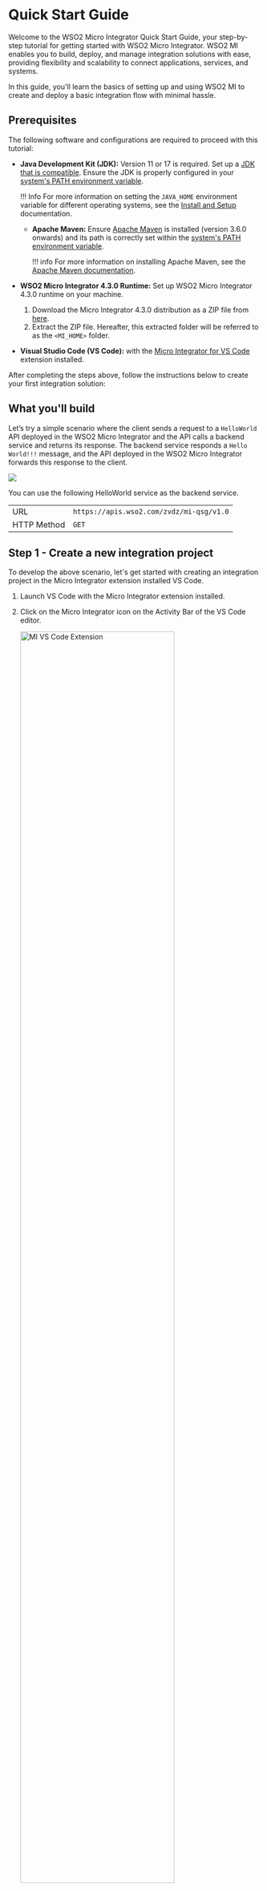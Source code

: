 # Quick Start Guide

Welcome to the WSO2 Micro Integrator Quick Start Guide, your step-by-step tutorial for getting started with WSO2 Micro Integrator. WSO2 MI enables you to build, deploy, and manage integration solutions with ease, providing flexibility and scalability to connect applications, services, and systems.

In this guide, you'll learn the basics of setting up and using WSO2 MI to create and deploy a basic integration flow with minimal hassle.

## Prerequisites

The following software and configurations are required to proceed with this tutorial:

- **Java Development Kit (JDK):** Version 11 or 17 is required. Set up a [JDK that is compatible]({{base_path}}/install-and-setup/setup/reference/product-compatibility/#tested-jdks). Ensure the JDK is properly configured in your [system's PATH environment variable]({{base_path}}/install-and-setup/install/installing-mi).

    !!! Info
        For more information on setting the `JAVA_HOME` environment variable for different operating systems, see the [Install and Setup]({{base_path}}/install-and-setup/install/installing-mi) documentation.

  - **Apache Maven:** Ensure [Apache Maven](https://maven.apache.org/download.cgi) is installed (version 3.6.0 onwards) and its path is correctly set within the [system's PATH environment variable](https://maven.apache.org/install.html).

    !!! info
        For more information on installing Apache Maven, see the [Apache Maven documentation](https://maven.apache.org/install.html).

- **WSO2 Micro Integrator 4.3.0 Runtime:** Set up WSO2 Micro Integrator 4.3.0 runtime on your machine.
    1. Download the Micro Integrator 4.3.0 distribution as a ZIP file from [here](https://github.com/wso2/micro-integrator/releases/download/v4.3.0/wso2mi-4.3.0.zip).
    2. Extract the ZIP file. Hereafter, this extracted folder will be referred to as the `<MI_HOME>` folder.
- **Visual Studio Code (VS Code):** with the [Micro Integrator for VS Code](https://marketplace.visualstudio.com/items?itemName=WSO2.micro-integrator) extension installed.

After completing the steps above, follow the instructions below to create your first integration solution:

## What you'll build

Let’s try a simple scenario where the client sends a request to a `HelloWorld` API deployed in the WSO2 Micro Integrator and the API calls a backend service and returns its response. The backend service responds a `Hello World!!!` message, and the API deployed in the WSO2 Micro Integrator forwards this response to the client.

<a href="{{base_path}}/assets/img/integrate/quick-start-guide/mi-quick-start-guide.gif"><img src="{{base_path}}/assets/img/integrate/quick-start-guide/mi-quick-start-guide.gif"></a>

You can use the following HelloWorld service as the backend service.

<table>
    <tr>
        <td>URL</td>
        <td>
            <code>https://apis.wso2.com/zvdz/mi-qsg/v1.0</code>
        </td>
    </tr>
    <tr>
        <td>HTTP Method</td>
        <td>
            <code>GET</code> 
        </td>
    </tr>
</table>

## Step 1 - Create a new integration project

To develop the above scenario, let's get started with creating an integration project in the Micro Integrator extension installed VS Code.

1. Launch VS Code with the Micro Integrator extension installed.

2. Click on the Micro Integrator icon on the Activity Bar of the VS Code editor.

    <a href="{{base_path}}/assets/img/develop/mi-for-vscode/mi-vscode-extension.png"><img src="{{base_path}}/assets/img/develop/mi-for-vscode/mi-vscode-extension.png" alt="MI VS Code Extension" width="80%"></a>

3. Click **Create New Project** on **Design View**. For more options to create a new integration project, see [Create an Integration Project]({{base_path}}/develop/create-integration-project).

4. In the **Project Creation Form**, enter `HelloWorld` as the **Project Name**.

5. Provide a location under the **Select Project Directory**.

    <a href="{{base_path}}/assets/img/develop/mi-for-vscode/qsg/create-new-project.gif"><img src="{{base_path}}/assets/img/develop/mi-for-vscode/qsg/create-new-project.gif" alt="Create New Project" width="70%"></a>

## Step 2 - Create an API

Now the integration project is ready to add an API. In this scenario, the API calls a backend service and responds to the client. First, let's create an API.

1. Go to **Micro Integrator Project Explorer** > **APIs.**

2. Hover over **APIs** and click the **+** icon that appears to open the **Synapse API Artifact** creation form.

3. Enter `HelloWorldAPI` as the API **Name** and `hello` as the API **Context**. Once we create the API there will be a default resource created. We will use this resource in this tutorial. See the [Add new resource]({{base_path}}/develop/creating-artifacts/creating-an-api/#add-new-api-resources) documentation to learn how to add a new resource to an API.

    <a href="{{base_path}}/assets/img/develop/mi-for-vscode/qsg/create-api.gif"><img src="{{base_path}}/assets/img/develop/mi-for-vscode/qsg/create-api.gif" alt="Create New API" width="70%"></a>

## Step 3 - Design the integration

Now it is time to design your API. This is the underlying logic that executed behind the scenes when an API request is made. In this scenario first we need to call the backend service. For that, you have to add an [endpoint]({{base_path}}/reference/synapse-properties/endpoint-properties).

1. Navigate to the **MI Project Explorer** > **Endpoints**.

2. Hover over Endpoints and click the + icon that appears.

3. Select **HTTP Endpoint** from the **Create Endpoint Artifact** interface.

4. Specify the following values to create the HTTP endpoint for the [backend service](#what-youll-build).

     <table>
     <tr>
         <th>Parameter</th>
         <th>Value</th>
     </tr>
     <tr>
         <td>Endpoint Name</td>
         <td>
             <code>HelloWorldEp</code>
         </td>
     </tr>
     <tr>
         <td>URI Template</td>
         <td>
             <code>https://apis.wso2.com/zvdz/mi-qsg/v1.0</code>
         </td>
     </tr>
     <tr>
         <td>HTTP Method</td>
         <td>
             <code>GET</code> 
         </td>
     </tr>
     </table>

    Click  **Create**.

    Now you have to add a [Call Mediator]({{base_path}}/reference/mediators/call-mediator) to call the backend service.

5. Open the **Resource View** of the API resource.

6. Click on the **+** icon to open the mediator palette.

7. Select **Call Endpoint** mediator under **Mediators** > **Generic**.

8. Select the created endpoint for the **Endpoint**. 

9. Click  **Submit**.
    
    Now let's add a [Respond Mediator]({{base_path}}/reference/mediators/respond-mediator) to respond the message to the client.

10. Click **+** icon below the call mediator to open the palette.

11. Select **Respond** mediator under **Mediators** > **Generic**. 

12. Click **Submit**.

    <a href="{{base_path}}/assets/img/develop/mi-for-vscode/qsg/design-api.gif"><img src="{{base_path}}/assets/img/develop/mi-for-vscode/qsg/design-api.gif" alt="Design API" width="70%"></a>

## Step 4 - Add MI server to run integration

You need to [configure]({{base_path}}/develop/using-remote-micro-integrator) the downloaded and extracted WSO2 MI server in the Micro Integrator extension installed VS Code to run the integration solution. Let's proceed with the following steps.

1. Click on the **Command Palette** on the top of the VS Code.

2. Type `>` to show the available commands. Alternatively, you can open the command palette in VS Code by entering `Command`+`Shift`+`P` on macOS and `Ctrl`+`Shift`+`P` on Windows.

3. Select **MI: Add MI server** from the list of available commands.

4. Click **Add MI server** to add a Micro Integrator server.

5. Select the folder where `<MI_HOME>` is located. This will be set as the **current server path**.

    <a href="{{base_path}}/assets/img/develop/mi-for-vscode/qsg/configure-mi-server.gif"><img src="{{base_path}}/assets/img/develop/mi-for-vscode/qsg/configure-mi-server.gif" alt="Configure MI Server" width="70%"></a>

## Step 5 - Run the integration artifacts

Now that you have developed an integration using the Micro Integrator Visual Studio Code plugin. It is time to deploy the integration to the Micro Integrator server runtime.

Click the **Build and Run** icon located in the top right corner of VS Code.

<a href="{{base_path}}/assets/img/develop/mi-for-vscode/qsg/build-and-run.gif"><img src="{{base_path}}/assets/img/develop/mi-for-vscode/qsg/build-and-run.gif" alt="Build and run" width="70%"></a>

## Step 6 - Test the integration service

Now, let's test the integration service. For that you can use the inbuilt try-it functionality in the Micro Integrator for VS Code. 

1. When you run the integration artifact as in [Step 5](#step-5-run-the-integration-artifacts), **Runtime Services** interface is opened up. You can see all the available services. 

2. Select the API that you have developed and test the resource.

    <a href="{{base_path}}/assets/img/develop/mi-for-vscode/qsg/test-api.gif"><img src="{{base_path}}/assets/img/develop/mi-for-vscode/qsg/test-api.gif" alt="Test API" width="70%"></a>

Congratulations!
Now, you have created your first integration service.

Additionally, you can use the [Integration Control Plane (ICP)]({{base_path}}/observe-and-manage/working-with-integration-control-plane) to observe details of the deployed artifacts.

## What's next?

Try more [tutorials and examples]({{base_path}}/learn/learn-overview/).
